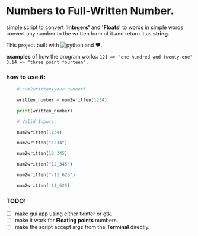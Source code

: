 # Numbers to Full-Written Number.

simple script to convert **'Integers'** and **'Floats'** to words
in simple words convert any number to the written form of it and
return it as **string**.

This project built with ![python](https://img.shields.io/badge/python-3.x-green) and ❤️.

**examples** of how the program works:
`121 => "one hundred and twenty-one"`
`3.14 => "three point fourteen".`

### how to use it:
``` py
    # num2written(your-number)

    written_number = num2written(1234)
    
    print(written_number)

    # Valid Inputs:

    num2written(1234)

    num2written("1234")

    num2written(12_345)

    num2written("12_345")

    num2written("-11_625")

    num2written(-11_625)


```


### TODO:

- [ ] make gui app using either tkinter or gtk.
- [ ] make it work for **Floating points** numbers.
- [ ] make the script accept args from the **Terminal** directly.
